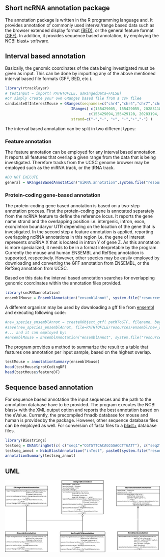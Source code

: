 
Short ncRNA annotation package
-------------

The annotation package is written in the R programming language and. 
It provides annotation of commonly used interval/range based data such as 
the browser extended display format [(BED)](http://www.ucsc...), or the general feature format 
[(GFF)](http://www.ucsc...). In addition, it provides sequence based annotation, 
by employing the NCBI [blast+](http://www.ncbi.nlm.nih.gov/books/NBK1762/) software. 

## Interval based annotation
Basically, the genomic coordinates of the data being investigated must be given as input. This can be done by importing any of the above mentioned 
interval based file formats (GFF, BED, etc.). 

```R
library(rtracklayer)
# testInput = import( PATHTOFILE, asRangedData=FALSE)
#or simply create your own GRanges based file from a csv filee
candidateOfInterestMouse = GRanges(seqnames=c("chr4","chr4","chr7","chr5","chr16","chr4"), 
                              IRanges( c(155429005, 155429055, 20283118, 23362617,84714182,155421393),
                                      c(155429094,155429120, 20283194, 23362826, 84714202,155421564)),
                              strand=c("-","-", "+", "+","+","-") )
```

The interval based annotation can be split in two different types: 
### Feature annotation
The feature annotation can be employed for any interval based annotation. It reports all features that overlap a given range from the data that is being investigated. Therefore tracks from the UCSC genome browser may be employed such as the miRNA track, or the tRNA track. 

```R
#DO NOT EXECUTE 
general = GRangesBasedAnnotation("miRNA.annotation",system.file("resources/PATHTORESOURCE/", package="sncRNAannotation"),"mir aseBedFile.bed", candidateOfInterest)
```

### Protein-coding gene-based annotation
The protein-coding gene based annotation is based on a two-step annotation process. First the protein-coding gene is annotated separately from 
the ncRNA feature to define the reference locus. It reports the gene name strand and the overlapping position i.e. intergenic, intron, exon, 
exon/intron boundaryor UTR depending on the location of the gene that is investigated. In the second step a feature annotation is applied, 
reporting overlapping ncRNA annotations in this region i.e. the gene of interest represents snoRNA X that is located in intron Y of gene Z. 
As this annotation is more specialized, it needs to be in a format interpretable by the program. Currently the mouse and human ENSEMBL and RefSeq 
annotation is supported, respectively. However, other species may be easily employed by downloading and converting the GFF annotation from ENSEMBL, 
or the RefSeq annotation from UCSC.

Based on this data the interval based annotation searches for overlapping genomic coordinates within the annotation files provided. 
```R
library(sncRNAannotation)
ensemblMouse = EnsemblAnnotation("ensemblAnnot", system.file("resources/ensembl/", package="sncRNAannotation"),"ensembl_gtf_v67_mm9.rda", candidateOfInterestMouse)
```

A different organism may be used by downloading a gff file from [ensembl](http://...) and executing following code:
```R
#new_species_ensemblAnnot = createRObject_gtf( pathToGTF, filename, beginMetadata=6, type="ensembl")
#save(new_species_ensemblAnnot, file=PATHTOFILE/resources/ensembl/new_species_ensemblAnnot.rda)
#... and it can employed by:
#ensemblMouse = EnsemblAnnotation("ensemblAnnot", system.file("resources/ensembl/", package="sncRNAannotation"),"new_species_ensemblAnnot.rda", candidateOfI#nterestMouse)
```

The program provides a method to summarize the result to a table that features one annotation per input sample, based on the highest overlap. 
```R
testMouse = annotationSummary(ensemblMouse)
head(testMouse$protCodingDF)
head(testMouse$featureDF)
```



## Sequence based annotation
For sequence based annotation the input sequences and the path to the annotation database have to be provided. 
The program executes the NCBI blast+ with the XML output option and reports the best annotation based on the eValue. 
Currently, the precompiled frnadb database for mouse and human is providedby the package. However, other sequence database files can be employed as well. 
For conversion of fasta files to a [blast+](http://www.ncbi.nlm.nih.gov/books/NBK1762/) database files.

```R
library(Biostrings)
testseq = DNAStringSet(c( c("seq1"="CGTGTTCACAGCGGACCTTGATT"), c("seq2"="GGGCCTCAGCGTAATCCTATTGAGCATGAATTTTATGTCATCACCTTTCTTCATGA") ))
testseq_annot = NcbiBlastAnnotation("inTest", paste0(system.file("resources/frnadb/", package="sncRNAannotation"),"Mus_musculus.fasta"), testseq)
annotationSummary(testseq_annot)

```

## UML
![alt tag](https://github.com/SimonSchafferer/short-ncrna-annotation/blob/master/inst/shortNCRNAannotation.png)



